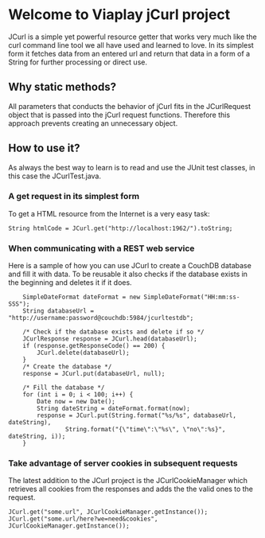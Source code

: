 



# Welcome to Viaplay jCurl project

JCurl is a simple yet powerful resource getter that works very much like the curl command line tool we all have used
and learned to love. In its simplest form it fetches data from an entered url and return that data in a form of a
String for further processing or direct use.



## Why static methods?

All parameters that conducts the behavior of jCurl fits in the JCurlRequest object that is passed into the jCurl request 
functions. Therefore this approach prevents creating an unnecessary object. 



## How to use it?

As always the best way to learn is to read and use the JUnit test classes, in this case the JCurlTest.java.


### A get request in its simplest form

To get a HTML resource from the Internet is a very easy task:

	String htmlCode = JCurl.get("http://localhost:1962/").toString;


### When communicating with a REST web service

Here is a sample of how you can use JCurl to create a CouchDB database and fill it with data. 
To be reusable it also checks if the database exists in the beginning and deletes it if it does.

		SimpleDateFormat dateFormat = new SimpleDateFormat("HH:mm:ss-SSS");
		String databaseUrl = "http://username:password@couchdb:5984/jcurltestdb";

		/* Check if the database exists and delete if so */
		JCurlResponse response = JCurl.head(databaseUrl);
		if (response.getResponseCode() == 200) {
			JCurl.delete(databaseUrl);
		}
		/* Create the database */
		response = JCurl.put(databaseUrl, null);

		/* Fill the database */
		for (int i = 0; i < 100; i++) {
			Date now = new Date();
			String dateString = dateFormat.format(now);
			response = JCurl.put(String.format("%s/%s", databaseUrl, dateString),
					String.format("{\"time\":\"%s\", \"no\":%s}", dateString, i));
		}


### Take advantage of server cookies in subsequent requests

The latest addition to the JCurl project is the JCurlCookieManager which retrieves all cookies from the responses and adds the the valid ones to the request.

	JCurl.get("some.url", JCurlCookieManager.getInstance());
	JCurl.get("some.url/here?we=need&cookies", JCurlCookieManager.getInstance());


